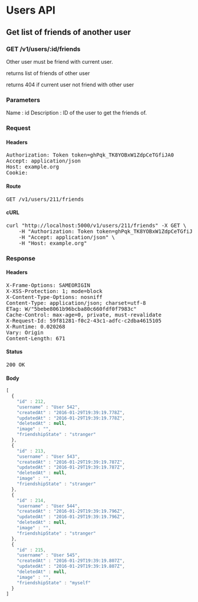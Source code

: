# Users API

## Get list of friends of another user

### GET /v1/users/:id/friends

Other user must be friend with current user.

returns list of friends of other user

returns 404 if current user not friend with other user

### Parameters

Name : id
Description : ID of the user to get the friends of.

### Request

#### Headers

<pre>Authorization: Token token=ghPqk_TK8YOBxW1ZdpCeTGfiJA0
Accept: application/json
Host: example.org
Cookie: </pre>

#### Route

<pre>GET /v1/users/211/friends</pre>

#### cURL

<pre class="request">curl &quot;http://localhost:5000/v1/users/211/friends&quot; -X GET \
	-H &quot;Authorization: Token token=ghPqk_TK8YOBxW1ZdpCeTGfiJA0&quot; \
	-H &quot;Accept: application/json&quot; \
	-H &quot;Host: example.org&quot;</pre>

### Response

#### Headers

<pre>X-Frame-Options: SAMEORIGIN
X-XSS-Protection: 1; mode=block
X-Content-Type-Options: nosniff
Content-Type: application/json; charset=utf-8
ETag: W/&quot;5bebe8061b96bcba80c660fdf0f7983c&quot;
Cache-Control: max-age=0, private, must-revalidate
X-Request-Id: 59f81281-f0c2-43c1-adfc-c2dba4615105
X-Runtime: 0.020268
Vary: Origin
Content-Length: 671</pre>

#### Status

<pre>200 OK</pre>

#### Body

```javascript
[
  {
    "id" : 212,
    "username" : "User 542",
    "createdAt" : "2016-01-29T19:39:19.778Z",
    "updatedAt" : "2016-01-29T19:39:19.778Z",
    "deletedAt" : null,
    "image" : "",
    "friendshipState" : "stranger"
  },
  {
    "id" : 213,
    "username" : "User 543",
    "createdAt" : "2016-01-29T19:39:19.787Z",
    "updatedAt" : "2016-01-29T19:39:19.787Z",
    "deletedAt" : null,
    "image" : "",
    "friendshipState" : "stranger"
  },
  {
    "id" : 214,
    "username" : "User 544",
    "createdAt" : "2016-01-29T19:39:19.796Z",
    "updatedAt" : "2016-01-29T19:39:19.796Z",
    "deletedAt" : null,
    "image" : "",
    "friendshipState" : "stranger"
  },
  {
    "id" : 215,
    "username" : "User 545",
    "createdAt" : "2016-01-29T19:39:19.807Z",
    "updatedAt" : "2016-01-29T19:39:19.807Z",
    "deletedAt" : null,
    "image" : "",
    "friendshipState" : "myself"
  }
]
```
